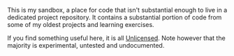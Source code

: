 This is my sandbox, a place for code that isn't substantial enough to live in a
dedicated project repository. It contains a substantial portion of code from
some of my oldest projects and learning exercises.

If you find something useful here, it is all [Unlicensed](LICENSE). Note however
that the majority is experimental, untested and undocumented.
